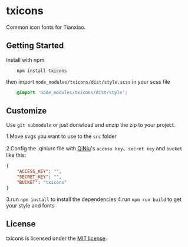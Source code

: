 # txicons

Common icon fonts for Tianxiao.

## Getting Started

Install with npm

```shell
    npm install txicons 
```

then import `node_modules/txicons/dist/style.scss` in your scss file

``` scss
    @import 'node_modules/txicons/dist/style';
```

## Customize

Use `git submodule` or just donwload and unzip the zip to your project.

1.Move svgs you want to use to the `src` folder

2.Config the .qiniurc file with [QiNiu](http://www.qiniu.com/)'s `access key`、`secret key` and `bucket` like this:

```json
{
    "ACCESS_KEY": "",
    "SECRET_KEY": "",
    "BUCKET": "txicons"
}
```

3.run `npm install` to install the dependencies
4.run `npm run build` to get your style and fonts


## License

txicons is licensed under the [MIT license](http://opensource.org/licenses/MIT).




